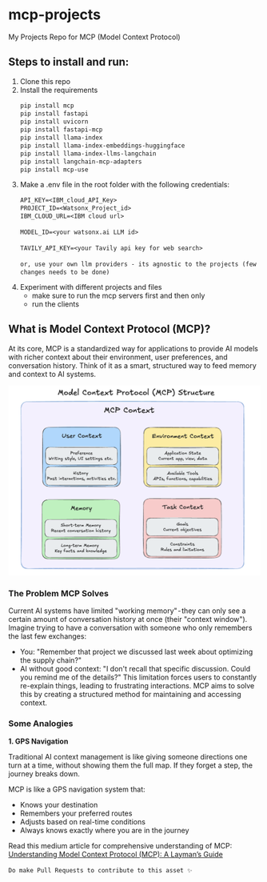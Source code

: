 # mcp-projects

My Projects Repo for MCP (Model Context Protocol)

## Steps to install and run:

1. Clone this repo
2. Install the requirements
    ```
    pip install mcp
    pip install fastapi
    pip install uvicorn
    pip install fastapi-mcp
    pip install llama-index
    pip install llama-index-embeddings-huggingface
    pip install llama-index-llms-langchain
    pip install langchain-mcp-adapters
    pip install mcp-use
    ```
3. Make a .env file in the root folder with the following credentials:
    ```
    API_KEY=<IBM_cloud_API_Key>
    PROJECT_ID=<Watsonx_Project_id>
    IBM_CLOUD_URL=<IBM cloud url>

    MODEL_ID=<your watsonx.ai LLM id>

    TAVILY_API_KEY=<your Tavily api key for web search>

    or, use your own llm providers - its agnostic to the projects (few changes needs to be done)
    ```
4. Experiment with different projects and files
    - make sure to run the mcp servers first and then only
    - run the clients


## What is Model Context Protocol (MCP)?
At its core, MCP is a standardized way for applications to provide AI models with richer context about their environment, user preferences, and conversation history. Think of it as a smart, structured way to feed memory and context to AI systems.

![MCP Structure](./data/mcp%20structure.png)

### The Problem MCP Solves
Current AI systems have limited "working memory" - they can only see a certain amount of conversation history at once (their "context window"). Imagine trying to have a conversation with someone who only remembers the last few exchanges:
- You: "Remember that project we discussed last week about optimizing the supply chain?"
- AI without good context: "I don't recall that specific discussion. Could you remind me of the details?"
This limitation forces users to constantly re-explain things, leading to frustrating interactions. MCP aims to solve this by creating a structured method for maintaining and accessing context.

### Some Analogies
**1. GPS Navigation**

Traditional AI context management is like giving someone directions one turn at a time, without showing them the full map. If they forget a step, the journey breaks down.
  
MCP is like a GPS navigation system that:
- Knows your destination
- Remembers your preferred routes
- Adjusts based on real-time conditions
- Always knows exactly where you are in the journey

Read this medium article for comprehensive understanding of MCP: [Understanding Model Context Protocol (MCP): A Layman’s Guide](https://medium.com/@SrGrace_/understanding-model-context-protocol-mcp-a-laymans-guide-4737aab5fc6b)


`Do make Pull Requests to contribute to this asset ✨`
